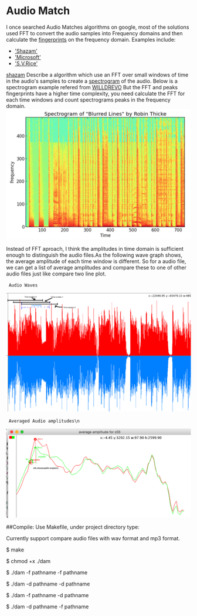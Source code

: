 Audio Match
==========
I once searched Audio Matches algorithms on google, most of the solutions used 
FFT to convert the audio samples into Frequency domains  and then calculate the
[fingerprints](http://en.wikipedia.org/wiki/Acoustic_fingerprint) on the frequency domain. 
Examples include:
* ['Shazam'](http://www.ee.columbia.edu/~dpwe/papers/Wang03-shazam.pdf)
* ['Microsoft'](http://developer.nokia.com/community/wiki/Sound_pattern_matching_using_Fast_Fourier_Transform_in_Windows_Phone)
* ['S.V.Rice'](http://www.comparisonics.com/AES_ID31.pdf)

[shazam](http://www.ee.columbia.edu/~dpwe/papers/Wang03-shazam.pdf) Describe a algorithm which use an FFT over small windows of time in the audio's samples to
create a [spectrogram](http://en.wikipedia.org/wiki/Spectrogram) of the audio. Below is a spectrogram example refered from [WILLDREVO](http://willdrevo.com/fingerprinting-and-audio-recognition-with-python/) But the FFT and peaks fingerprints have a higher time complexity, you need calculate the FFT for each time windows and count spectrograms peaks in  the frequency domain.
![spectrogram](plot/Spec.png)

Instead of FFT aproach, I think the amplitudes in time domain is sufficient enough to distinguish the audio files.As the following wave graph shows, the average amplitude of each time window is different. So for a audio file, we can get a list of average amplitudes and compare these to one of other audio files just like compare two line plot.

     Audio Waves
![wave](plot/audioWav.png)

     Averaged Audio amplitudes\n
![avePlot](plot/aveAmp.png)



##Compile:
Use Makefile, under project directory type: 

Currently support compare audio files with wav format and mp3 format.

$ make

$ chmod +x ./dam

$ ./dam -f pathname -f pathname

$ ./dam -d pathname -d pathname

$ ./dam -f pathname -d pathname

$ ./dam -d pathname -f pathname





